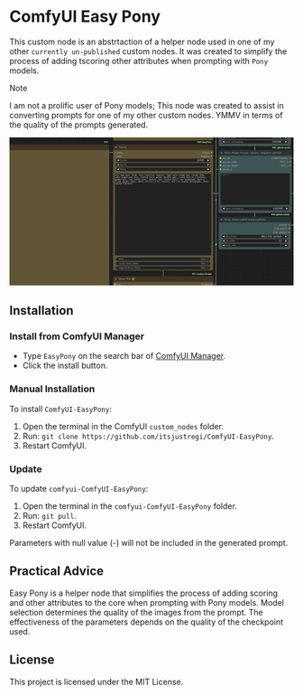 # ComfyUI Easy Pony

This custom node is an abstrtaction of a helper node used in one of my other `currently un-published` custom nodes. It was created
to simplify the process of adding tscoring other attributes when prompting with `Pony` models.

> [!NOTE]
> I am not a prolific user of Pony models; This node was created to assist in converting prompts for one of my other custom nodes. YMMV
> in terms of the quality of the prompts generated.


![node](node.png)


## Installation

### Install from ComfyUI Manager

- Type `EasyPony` on the search bar of [ComfyUI Manager](https://github.com/ltdrdata/ComfyUI-Manager).
- Click the install button.

### Manual Installation

To install `ComfyUI-EasyPony`:

1. Open the terminal in the ComfyUI `custom_nodes` folder.
2. Run: `git clone https://github.com/itsjustregi/ComfyUI-EasyPony`.
3. Restart ComfyUI.

### Update

To update `comfyui-ComfyUI-EasyPony`:

1. Open the terminal in the `comfyui-ComfyUI-EasyPony` folder.
2. Run: `git pull`.
3. Restart ComfyUI.

Parameters with null value (-) will not be included in the generated prompt.

## Practical Advice

Easy Pony is a helper node that simplifies the process of adding scoring and other attributes to the core when prompting with Pony models.
Model selection determines the quality of the images from the prompt. The effectiveness of the parameters depends on the quality of the checkpoint used.



## License

This project is licensed under the MIT License.